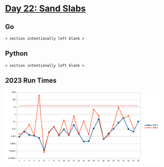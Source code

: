 # [Day 22: Sand Slabs](https://adventofcode.com/2023/day/22)

<!-- These are helper text to make formatting the yearly readme consistent and easier...

[Day 22: Sand Slabs][rm22]
[Go][go22]
[Python][py22]

[rm22]: 22-sandSlabs/README.md
[go22]: 22-sandSlabs/go
[py22]: 22-sandSlabs/py

-->

## Go

```text
< section intentionally left blank >
```

## Python

```text
< section intentionally left blank >
```

## 2023 Run Times

![2023 exercise run-time graphs](../run-times.png)
